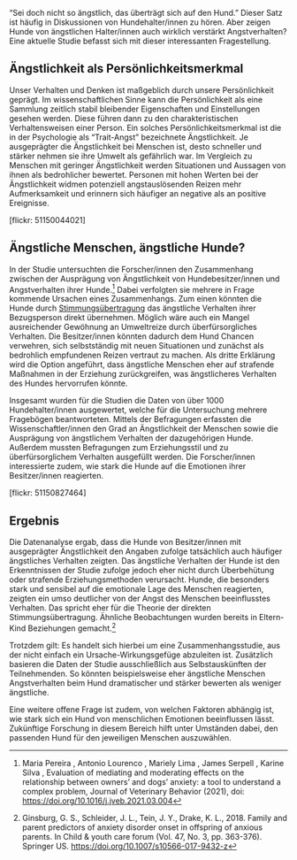 “Sei doch nicht so ängstlich, das überträgt sich auf den Hund.” Dieser Satz ist häufig in Diskussionen von Hundehalter/innen zu hören. Aber zeigen Hunde von ängstlichen Halter/innen auch wirklich verstärkt Angstverhalten? Eine aktuelle Studie befasst sich mit dieser interessanten Fragestellung.

## Ängstlichkeit als Persönlichkeitsmerkmal

Unser Verhalten und Denken ist maßgeblich durch unsere Persönlichkeit geprägt. Im wissenschaftlichen Sinne kann die Persönlichkeit als eine Sammlung zeitlich stabil bleibender Eigenschaften und Einstellungen gesehen werden. Diese führen dann zu den charakteristischen Verhaltensweisen einer Person. Ein solches Persönlichkeitsmerkmal ist die in der Psychologie als “Trait-Angst” bezeichnete Ängstlichkeit. Je ausgeprägter die Ängstlichkeit bei Menschen ist, desto schneller und stärker nehmen sie ihre Umwelt als gefährlich war. Im Vergleich zu Menschen mit geringer Ängstlichkeit werden Situationen und Aussagen von ihnen als bedrohlicher bewertet. Personen mit hohen Werten bei der Ängstlichkeit widmen potenziell angstauslösenden Reizen mehr Aufmerksamkeit und erinnern sich häufiger an negative als an positive Ereignisse. 

[flickr: 51150044021]


## Ängstliche Menschen, ängstliche Hunde?

In der Studie untersuchten die Forscher/innen den Zusammenhang zwischen der Ausprägung von Ängstlichkeit von Hundebesitzer/innen und Angstverhalten ihrer Hunde.[^A] Dabei verfolgten sie mehrere in Frage kommende Ursachen eines Zusammenhangs. Zum einen könnten die Hunde durch [Stimmungsübertragung](https://fluffology.de/post/gestresster-mensch-gestresster-hund) das ängstliche Verhalten ihrer Bezugsperson direkt übernehmen. Möglich wäre auch ein Mangel ausreichender Gewöhnung an Umweltreize durch überfürsorgliches Verhalten. Die Besitzer/innen könnten dadurch dem Hund Chancen verwehren, sich selbstständig mit neuen Situationen und zunächst als bedrohlich empfundenen Reizen vertraut zu machen. Als dritte Erklärung wird die Option angeführt, dass ängstliche Menschen eher auf strafende Maßnahmen in der Erziehung zurückgreifen, was ängstlicheres Verhalten des Hundes hervorrufen könnte.     

Insgesamt wurden für die Studien die Daten von über 1000 Hundehalter/innen ausgewertet, welche für die Untersuchung mehrere Fragebögen beantworteten. Mittels der Befragungen erfassten die Wissenschaftler/innen den Grad an Ängstlichkeit der Menschen sowie die Ausprägung von ängstlichem Verhalten der dazugehörigen Hunde. Außerdem mussten Befragungen zum Erziehungsstil und zu überfürsorglichem Verhalten ausgefüllt werden. Die Forscher/innen interessierte zudem, wie stark die Hunde auf die Emotionen ihrer Besitzer/innen reagierten.

[flickr: 51150827464]

## Ergebnis

Die Datenanalyse ergab, dass die Hunde von Besitzer/innen mit ausgeprägter Ängstlichkeit den Angaben zufolge tatsächlich auch häufiger ängstliches Verhalten zeigten. Das ängstliche Verhalten der Hunde ist den Erkenntnissen der Studie zufolge jedoch eher nicht durch Überbehütung oder strafende Erziehungsmethoden verursacht. Hunde, die besonders stark und sensibel auf die emotionale Lage des Menschen reagierten, zeigten ein umso deutlicher von der Angst des Menschen beeinflusstes Verhalten. Das spricht eher für die Theorie der direkten Stimmungsübertragung. Ähnliche Beobachtungen wurden bereits in Eltern-Kind Beziehungen gemacht.[^B]

Trotzdem gilt: Es handelt sich hierbei um eine Zusammenhangsstudie, aus der nicht einfach ein Ursache-Wirkungsgefüge abzuleiten ist. Zusätzlich basieren die Daten der Studie ausschließlich aus Selbstauskünften der Teilnehmenden. So könnten beispielsweise eher ängstliche Menschen Angstverhalten beim Hund dramatischer und stärker bewerten als weniger ängstliche. 

Eine weitere offene Frage ist zudem, von welchen Faktoren abhängig ist, wie stark sich ein Hund von menschlichen Emotionen beeinflussen lässt. Zukünftige Forschung in diesem Bereich hilft unter Umständen dabei, den passenden Hund für den jeweiligen Menschen auszuwählen. 

[^A]: Maria Pereira , Antonio Lourenco , Mariely Lima , James Serpell , Karine Silva , Evaluation of mediating and moderating effects on the relationship between owners’ and dogs’ anxiety: a tool to understand a complex problem, Journal of Veterinary Behavior (2021), doi: https://doi.org/10.1016/j.jveb.2021.03.004

[^B]: Ginsburg, G. S., Schleider, J. L., Tein, J. Y., Drake, K. L., 2018. Family and parent predictors of anxiety disorder onset in offspring of anxious parents. In Child & youth care forum (Vol. 47, No. 3, pp. 363-376). Springer US. https://doi.org/10.1007/s10566-017-9432-z

